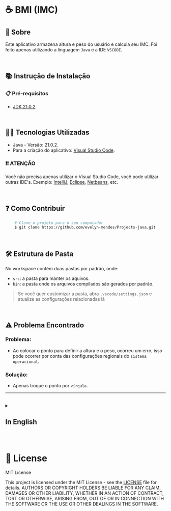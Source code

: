 # ☕ BMI (IMC)

## 📖 Sobre
Este aplicativo armazena altura e peso do usuário e calcula seu IMC. Foi feito apenas utilizando a linguagem `Java` e a IDE `VSCODE`.

<br>

## 📚 Instrução de Instalação

### 📋 Pré-requisitos
- [JDK 21.0.2](https://www.oracle.com/java/technologies/javase/jdk21-archive-downloads.html).

<br>

## 👩‍💻 Tecnologias Utilizadas
- Java - Versão: 21.0.2.
- Para a criação do aplicativo: [Visual Studio Code](https://code.visualstudio.com/).

### ❗❗ ATENÇÃO
Você não precisa apenas utilizar o Visual Studio Code, você pode utilizar outras IDE's. Exemplo: [IntelliJ](https://lp.jetbrains.com/intellij-idea-features-promo/?source=google&medium=cpc&campaign=AMER_en_BR_IDEA_Branded&term=intellij&content=693349187724&gad_source=1&gclid=Cj0KCQjw-ai0BhDPARIsAB6hmP673F8TA-JX7HkziM3Bx9X35teYxXtzL45KqeaU1BCZYotVjb4yVGYaAr8sEALw_wcB), [Eclipse](https://www.eclipse.org/downloads/), [Netbeans](https://netbeans.apache.org/front/main/download/nb22/), etc.

<br>

## ❓ Como Contribuir

``` bash
    # Clone o projeto para o seu computador
    $ git clone https://github.com/evelyn-mendes/Projects-java.git
```

<br>


## 🛠 Estrutura de Pasta

No workspace contém duas pastas por padrão, onde:

- `src`: a pasta para manter os aquivos.
- `bin`: a pasta onde os arquivos compilados são gerados por padrão.

> Se você quer customizar a pasta, abra `.vscode/settings.json` e atualize as configurações relacionadas lá

<br>

## ⚠️ Problema Encontrado

### Problema:
- Ao colocar o ponto para definir a altura e o peso, ocorreu um erro, isso pode ocorrer por conta das configurações regionais do `sistema operacional`.

### Solução:
- Apenas troque o ponto por `vírgula`.

<hr>

<br>




<details>
    <summary>
        <h2>
            In English
        <h2>
    </summary>

## 📖 About

This application stores the user's height and weight and calculate their BMI. It was made using the language `Java` and the `VSCODE` IDE.

<br>

## 📚 Installation Instruction

### 📋 Prerequisites

- [JDK 21.0.2](https://www.oracle.com/java/technologies/javase/jdk21-archive-downloads.html).

<br>

## 👩‍💻 Technologies Used
- Java - Version: 21.0.2.

### ❗❗ ATTENTION
You don't just have to use Visual Studio Code, you can use others IDE's. Example: [IntelliJ](https://lp.jetbrains.com/intellij-idea-features-promo/?source=google&medium=cpc&campaign=AMER_en_BR_IDEA_Branded&term=intellij&content=693349187724&gad_source=1&gclid=Cj0KCQjw-ai0BhDPARIsAB6hmP673F8TA-JX7HkziM3Bx9X35teYxXtzL45KqeaU1BCZYotVjb4yVGYaAr8sEALw_wcB), [Eclipse](https://www.eclipse.org/downloads/), [Netbeans](https://netbeans.apache.org/front/main/download/nb22/), etc.

<br>

## ❓ How Contribute
``` bash
    # Clone the project for your computer
    $ git clone https://github.com/evelyn-mendes/Projects-java.git
```

<br>

## 🛠 Folder Structure

The workspace contains two folders by default, where:

- `src`: the folder to maintain sources.
- `bin`: the folder where compiled files are generated by default.

> If you want to customize the folder, open `.vscode/settings.json` and update the related settings there.

<br>

## ⚠️ Problem Found

### Problem:
- An error occurred when placing the point to set the height and weight, this may be due to regional settings.

### Resolution:
- Just change the period to a `comma`.

</details>

<br>

# 📝 License
MIT License

This project is licensed under the MIT License - see the [LICENSE](./LICENSE) file for details.
AUTHORS OR COPYRIGHT HOLDERS BE LIABLE FOR ANY CLAIM, DAMAGES OR OTHER
LIABILITY, WHETHER IN AN ACTION OF CONTRACT, TORT OR OTHERWISE, ARISING FROM,
OUT OF OR IN CONNECTION WITH THE SOFTWARE OR THE USE OR OTHER DEALINGS IN THE
SOFTWARE.
